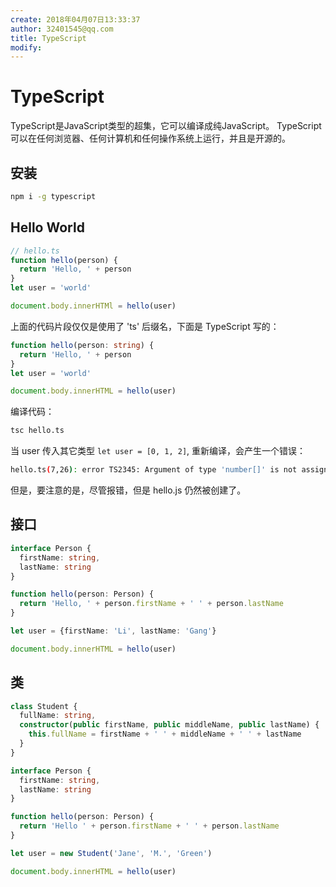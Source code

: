 ```yaml
---
create: 2018年04月07日13:33:37
author: 32401545@qq.com
title: TypeScript
modify:
---
```

# TypeScript

TypeScript是JavaScript类型的超集，它可以编译成纯JavaScript。
TypeScript可以在任何浏览器、任何计算机和任何操作系统上运行，并且是开源的。

## 安装

```bash
npm i -g typescript
```

## Hello World

```ts
// hello.ts
function hello(person) {
  return 'Hello, ' + person
}
let user = 'world'

document.body.innerHTMl = hello(user)
```

上面的代码片段仅仅是使用了 'ts' 后缀名，下面是 TypeScript 写的：

```ts
function hello(person: string) {
  return 'Hello, ' + person
}
let user = 'world'

document.body.innerHTML = hello(user)
```

编译代码：

```bash
tsc hello.ts
```

当 user 传入其它类型 `let user = [0, 1, 2]`, 重新编译，会产生一个错误：

```bash
hello.ts(7,26): error TS2345: Argument of type 'number[]' is not assignable to parameter of type 'string'.
```

但是，要注意的是，尽管报错，但是 hello.js 仍然被创建了。

## 接口

```ts
interface Person {
  firstName: string,
  lastName: string
}

function hello(person: Person) {
  return 'Hello, ' + person.firstName + ' ' + person.lastName
}

let user = {firstName: 'Li', lastName: 'Gang'}

document.body.innerHTML = hello(user)
```

## 类

```ts
class Student {
  fullName: string,
  constructor(public firstName, public middleName, public lastName) {
    this.fullName = firstName + ' ' + middleName + ' ' + lastName
  }
}

interface Person {
  firstName: string,
  lastName: string
}

function hello(person: Person) {
  return 'Hello ' + person.firstName + ' ' + person.lastName
}

let user = new Student('Jane', 'M.', 'Green')

document.body.innerHTML = hello(user)
```
